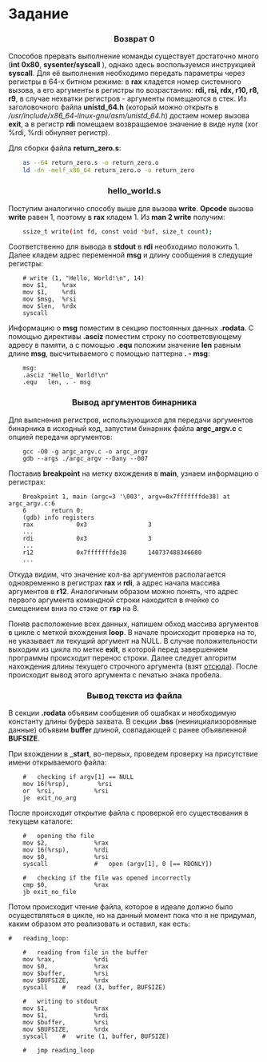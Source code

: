 # Задание

### <p style="text-align: center;"> Возврат 0 </p>

Способов прервать выполнение команды существует достаточно много (**int 0x80**, **sysenter/syscall** ), однако здесь воспользуемся инструкцией **syscall**. Для её выполнения необходимо передать параметры через регистры в 64-х битном режиме: в **rax** кладется номер системного вызова,  а его аргументы в регистры по возрастанию: **rdi, rsi, rdx, r10, r8, r9**, в случае нехватки регистров - аргументы помещаются в стек. Из заголовочного файла **unistd_64.h** (который можно открыть в */usr/include/x86_64-linux-gnu/asm/unistd_64.h*) достаем номер вызова **exit**, а в регистр **rdi** помещаем возвращаемое значение в виде нуля (xor %rdi, %rdi обнуляет регистр).

Для сборки файла **return_zero.s**:
```bash
    as --64 return_zero.s -o return_zero.o
    ld -dn -melf_x86_64 return_zero.o -o return_zero
```

### <p style="text-align: center;"> hello_world.s </p>

Поступим аналогично способу выше для вызова **write**. **Opcode** вызова **write** равен 1, поэтому в **rax** кладем 1. Из **man 2 write** получим:
```bash
    ssize_t write(int fd, const void *buf, size_t count);
```

Соответственно для вывода в **stdout** в **rdi** необходимо положить 1. Далее кладем адрес переменной **msg** и длину сообщения в следущие регистры:
```
    # write (1, "Hello, World!\n", 14)
    mov $1,    %rax
    mov $1,    %rdi
    mov $msg,  %rsi
    mov $len,  %rdx
    syscall
```

Информацию о **msg** поместим в секцию постоянных данных **.rodata**. С помощью директивы **.asciz** поместим строку по соответсвующему адресу в памяти, а с помощью **.equ** положим значение **len** равным длине **msg**, высчитываемого с помощью паттерна **. - msg**:
```
    msg:
    .asciz "Hello_ World!\n"
    .equ   len, . - msg
```

### <p style="text-align: center;"> Вывод аргументов бинарника </p>

Для выяснения регистров, использующихся для передачи аргументов бинарника в исходный код, запустим бинарник файла **argc_argv.c**  с опцией передачи аргументов:
```
    gcc -O0 -g argc_argv.c -o argc_argv
    gdb --args ./argc_argv --Dany --007
```

Поставив **breakpoint** на метку вхождения в **main**, узнаем информацию о регистрах:
```
    Breakpoint 1, main (argc=3 '\003', argv=0x7fffffffde38) at argc_argv.c:6
    6	    return 0;
    (gdb) info registers
    rax            0x3                 3
    ...
    rdi            0x3                 3
    ...
    r12            0x7fffffffde38      140737488346680
    ...
```

Откуда видим, что значение кол-ва аргументов располагается одновременно в регистрах **rax** и **rdi**, а адрес начала массива аргументов в **r12**. Аналогичным образом можно понять, что адрес первого аргумента командной строки находится в ячейке со смещением вниз по стэке от **rsp** на 8. 

Поняв расположение всех данных, напишем обход массива аргументов в цикле с меткой вхождения **loop**. В начале происходит проверка на то, не указывает ли текущий аргумент на NULL. В случае положительности выходим из цикла по метке **exit**, в которой перед завершением программы происходит перенос строки. Далее следует алгоритм нахождения длины текущего строчного аргумента (взят [отсюда]( http://www.int80h.org/strlen/)). После происходит вывод этого аргумента с печатью знака пробела.

### <p style="text-align: center;"> Вывод текста из файла </p>

В секции **.rodata** объявим сообщения об ошабках и необходимую константу длины буфера захвата. В секции **.bss** (неинициализоровнные данные) объявим **buffer** длиной, совпадающей с ранее объявленной **BUFSIZE**. 

При вхождении в **_start**, во-первых, проведем проверку на присутствие имени открываемого файла:
```
    #   checking if argv[1] == NULL
    mov 16(%rsp),        %rsi
    or  %rsi,           %rsi
    je  exit_no_arg
```

После происходит открытие файла с проверкой его существования в текущем каталоге:
```
    #   opening the file
    mov $2,             %rax
    mov 16(%rsp),       %rdi
    mov $0,             %rsi
    syscall             #   open (argv[1], 0 [== RDONLY])

    #   checking if the file was opened incorrectly
    cmp $0,             %rax
    jb exit_no_file
```

Потом происходит чтение файла, которое в идеале должно было осуществляться в цикле, но на данный момент пока что я не придумал, каким образом это реализовать и оставил, как есть:
```
#   reading_loop:

    #   reading from file in the buffer
    mov %rax,           %rdi
    mov $0,             %rax
    mov $buffer,        %rsi
    mov $BUFSIZE,       %rdx
    syscall    #   read (3, buffer, BUFSIZE)

    #   writing to stdout
    mov $1,             %rax
    mov $1,             %rdi
    mov $buffer,        %rsi
    mov $BUFSIZE,       %rdx
    syscall    #   write (1, buffer, BUFSIZE)

    #   jmp reading_loop
```

